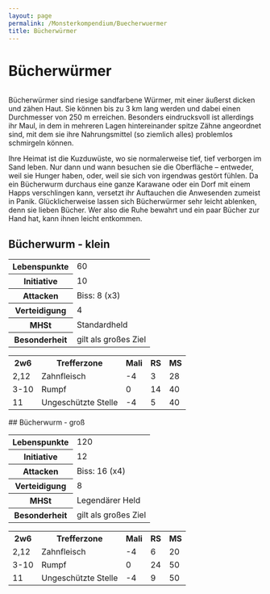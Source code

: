 ```yaml
---
layout: page
permalink: /Monsterkompendium/Buecherwuermer
title: Bücherwürmer
---
```


# Bücherwürmer

<img alt="" src="{{ site.baseurl }}/assets/pics/weltenbuch/gallery/monster/tn2/buecherwurm.jpg" />

Bücherwürmer sind riesige sandfarbene Würmer, mit einer äußerst dicken und zähen Haut. Sie können bis zu 3 km lang werden und dabei einen Durchmesser von 250 m erreichen. Besonders eindrucksvoll ist allerdings ihr Maul, in dem in mehreren Lagen hintereinander spitze Zähne angeordnet sind, mit dem sie ihre Nahrungsmittel (so ziemlich alles) problemlos schmirgeln können.

Ihre Heimat ist die Kuzduwüste, wo sie normalerweise tief, tief verborgen im Sand leben. Nur dann und wann besuchen sie die Oberfläche &ndash; entweder, weil sie Hunger haben, oder, weil sie sich von irgendwas gestört fühlen. Da ein Bücherwurm durchaus eine ganze Karawane oder ein Dorf mit einem Happs verschlingen kann, versetzt ihr Auftauchen die Anwesenden zumeist in Panik. Glücklicherweise lassen sich Bücherwürmer sehr leicht ablenken, denn sie lieben Bücher. Wer also die Ruhe bewahrt und ein paar Bücher zur Hand hat, kann ihnen leicht entkommen.

## Bücherwurm - klein

<table>
<tbody>
<tr><th>Lebenspunkte</th><td>60</td></tr>
<tr><th>Initiative</th><td>10</td></tr>
<tr><th>Attacken</th><td>Biss: 8 (x3)</td></tr>
<tr><th>Verteidigung</th><td>4</td></tr>
<tr><th>MHSt</th><td>Standardheld</td></tr>
<tr><th>Besonderheit</th><td>gilt als großes Ziel</td></tr>
</tbody>
</table>
<table>
<tbody>
<tr></tr>
<tr><th>2w6</th><th>Trefferzone</th><th>Mali</th><th>RS</th><th>MS</th></tr>
<tr><td>2,12</td><td>Zahnfleisch</td><td>-4</td><td>3</td><td>28</td></tr>
<tr><td>3-10</td><td>Rumpf</td><td>0</td><td>14</td><td>40</td></tr>
<tr><td>11</td><td>Ungeschützte Stelle</td><td>-4</td><td>5</td><td>40</td></tr>
</tbody>
</table>
## Bücherwurm - groß

<table>
<tbody>
<tr><th>Lebenspunkte</th><td>120</td></tr>
<tr><th>Initiative</th><td>12</td></tr>
<tr><th>Attacken</th><td>Biss: 16 (x4)</td></tr>
<tr><th>Verteidigung</th><td>8</td></tr>
<tr><th>MHSt</th><td>Legendärer Held</td></tr>
<tr><th>Besonderheit</th><td>gilt als großes Ziel</td></tr>
</tbody>
</table>
<table>
<tbody>
<tr></tr>
<tr><th>2w6</th><th>Trefferzone</th><th>Mali</th><th>RS</th><th>MS</th></tr>
<tr><td>2,12</td><td>Zahnfleisch</td><td>-4</td><td>6</td><td>20</td></tr>
<tr><td>3-10</td><td>Rumpf</td><td>0</td><td>24</td><td>50</td></tr>
<tr><td>11</td><td>Ungeschützte Stelle</td><td>-4</td><td>9</td><td>50</td></tr>
</tbody>
</table>
